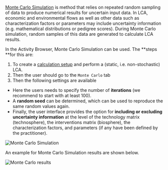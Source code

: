 [Monte Carlo Simulation](https://en.wikipedia.org/wiki/Monte_Carlo_method) is method that relies on repeated random sampling of data to produce numerical results for uncertain input data. In LCA, economic and environmental flows as well as other data such as characterization factors or parameters may include uncertainty information (e.g. mathematical distributions or pedigree scores). During Monte Carlo simulation, random samples of this data are generated to calculate LCA results. 

In the Activity Browser, Monte Carlo Simulation can be used. The **steps **for this are:
1. To create a [calculation setup](https://github.com/LCA-ActivityBrowser/activity-browser/wiki#creating-a-calculation-setup) and perform a (static, i.e. non-stochastic) LCA. 
2. Then the user should go to the `Monte Carlo` tab
3. Then the following settings are available

* Here the users needs to specify the number of **iterations** (we recommend to start with at least 100). 
* A **random seed** can be determined, which can be used to reproduce the same random values again. 
* Finally, the user interface provides the option for **including or excluding uncertainty information** at the level of the technology matrix (technosphere), the interventions matrix (biosphere), the characterization factors, and parameters (if any have been defined by the practitioner). 

![Monte Carlo Simulation](https://user-images.githubusercontent.com/33026150/115353678-16e41480-a1b9-11eb-962e-9df0c7869d69.jpg)

An example for Monte Carlo Simulation results are shown below.

![Monte Carlo results](https://user-images.githubusercontent.com/33026150/115353677-16e41480-a1b9-11eb-8106-87f09b36991c.jpg)